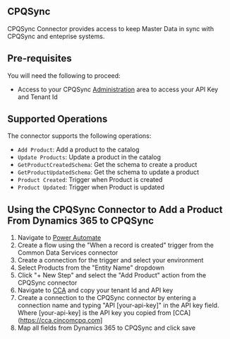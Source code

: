 ## CPQSync

CPQSync Connector provides access to keep Master Data in sync with CPQSync and enteprise systems. 

## Pre-requisites
You will need the following to proceed:
* Access to your CPQSync  [Administration](https://www.cincomcpq.com/) area to access your API Key and Tenant Id

## Supported Operations
The connector supports the following operations:
* `Add Product`: Add a product to the catalog
* `Update Products`: Update a product in the catalog
* `GetProductCreatedSchema`: Get the schema to create a product
* `GetProductUpdatedSchema`: Get the schema to update a product
* `Product Created`: Trigger when Product is created
* `Product Updated`: Trigger when Product is updated

## Using the CPQSync Connector to Add a Product From Dynamics 365 to CPQSync
1. Navigate to [Power Automate](https://us.flow.com)
1. Create a flow using the "When a record is created" trigger from the Common Data Services connector
1. Create a connection for the trigger and select your environment
1. Select Products from the "Entity Name" dropdown  
1. Click "+ New Step" and select the "Add Product" action from the CPQSync connector
1. Navigate to [CCA](https://cca.cincomcpq.com) and copy your tenant Id and API key
1. Create a connection to the CPQSync connector by entering a connection name and typing "API [your-api-key]" in the API key field. Where [your-api-key] is the API key you copied from [CCA](https://cca.cincomcpq.com]
1. Map all fields from Dynamics 365 to CPQSync and click save
